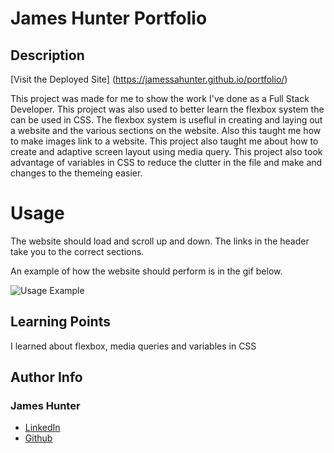 # James Hunter Portfolio

## Description

[Visit the Deployed Site] (https://jamessahunter.github.io/portfolio/)

This project was made for me to show the work I've done as a Full Stack Developer. This project was also used to better learn the flexbox system the can be used in CSS. The flexbox system is useflul in creating and laying out a website and the various sections on the website. Also this taught me how to make images link to a website. This project also taught me about how to create and adaptive screen layout using media query. This project also took advantage of variables in CSS to reduce the clutter in the file and make and changes to the themeing easier. 

# Usage

 The website should load and scroll up and down. The links in the header take you to the correct sections. 

 An example of how the website should perform is in the gif below.

 ![Usage Example](./assets/James%20Hunter%20Portfolio.gif)

## Learning Points

I learned about flexbox, media queries and variables in CSS

## Author Info

### James Hunter
* [LinkedIn](https://www.linkedin.com/in/james-hunter123/)
* [Github](https://github.com/jamessahunter)
